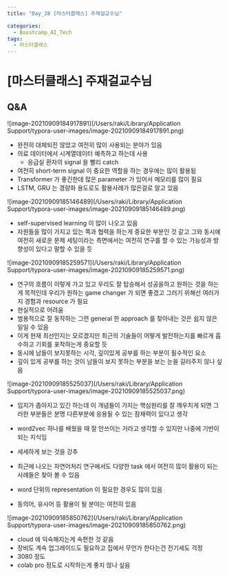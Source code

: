 ```yaml
---
title: "Day_28 [마스터클래스] 주재걸교수님"

categories:
  - Boostcamp_AI_Tech
tags:
  - 마스터클래스
---
```


# [마스터클래스] 주재걸교수님

## Q&A

![image-20210909184917891](/Users/raki/Library/Application Support/typora-user-images/image-20210909184917891.png)

- 완전히 대체되진 않았고 여전히 많이 사용되는 분야가 있음
- 의료 데이터에서 시계열데이터 예측하고 하는데 사용
  - 응급실 환자의 signal 을 빨리 catch 
- 여전히 short-term signal 이 중요한 역할을 하는 경우에는 많이 활용됨
- Transformer 가 좋긴한데 많은 parameter 가 있어서 메모리를 많이 필요
- LSTM, GRU 는 경량화 용도로도 활용사례가 많은걸로 알고 있음



![image-20210909185146489](/Users/raki/Library/Application Support/typora-user-images/image-20210909185146489.png)

- self-supervised learning 이 많이 나오고 있음
- 자원들을 많이 가지고 있는 쪽과 협력을 하는게 중요한 부분인 것 같고 그와 동시에 여전히 새로운 문제 세팅이라는 측면에서는 여전히 연구를 할 수 있는 가능성과 방향성이 있다고 말할 수 있을 듯



![image-20210909185259571](/Users/raki/Library/Application Support/typora-user-images/image-20210909185259571.png)

- 연구의 흐름이 이렇게 가고 있고 우리도 잘 탑승해서 성공을하고 원하는 것을 하는게 목적인데 우리가 원하는 game changer 가 되면 좋겠고 그러기 위해선 여러가지 경험과 resource 가 필요
- 현실적으로 어려움
- 범용적으로 잘 동작하는 그런 general 한 approach 를 찾아내는 것은 쉽지 않은 일일 수 있음 
- 이게 현재 최선인지는 모르겠지만 최근의 기술들이 어떻게 발전하는지를 빠르게 흡수하고 기회를 포착하는게 중요할 듯
- 동시에 남들이 보지못하는 시각, 깊이있게 공부를 하는 부분이 필수적인 요소
- 깊이 있게 공부를 하는 것이 남들이 보지 못하는 부분을 보는 눈을 길러주지 않나 싶음



![image-20210909185525037](/Users/raki/Library/Application Support/typora-user-images/image-20210909185525037.png)

- 입지가 좁아지고 있긴 하는데 이 개념들이 가지는 핵심원리를 잘 깨우치게 되면 그러한 부분들은 분명 다른부분에 응용될 수 있는 잠재력이 있다고 생각
- word2vec 하나를 배웠을 때 잘 안쓰이는 거라고 생각할 수 있지만 나중에 기반이 되는 지식임

- 세세하게 보는 것을 강추
- 최근에 나오는 자연어처리 연구에서도 다양한 task 에서 여전히 많이 활용이 되는 사례들은 찾아 볼 수 있음
- word 단위의 representation 이 필요한 경우도 많이 있음
- 동의어, 유사어 등 활용이 될 분야는 여전히 있음



![image-20210909185850762](/Users/raki/Library/Application Support/typora-user-images/image-20210909185850762.png)

- cloud 에 익숙해지는게 속편한 것 같음
- 장비도 계속 업그레이드도 필요하고 집에서 무언가 한다는건 전기세도 걱정
- 3080 정도
- colab pro 정도로 시작하는게 좋지 않나 싶음

